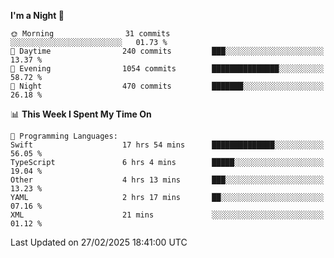 <!--START_SECTION:waka-->
**I'm a Night 🦉** 

```text
🌞 Morning                31 commits          ░░░░░░░░░░░░░░░░░░░░░░░░░   01.73 % 
🌆 Daytime                240 commits         ███░░░░░░░░░░░░░░░░░░░░░░   13.37 % 
🌃 Evening                1054 commits        ███████████████░░░░░░░░░░   58.72 % 
🌙 Night                  470 commits         ███████░░░░░░░░░░░░░░░░░░   26.18 % 
```


📊 **This Week I Spent My Time On** 

```text
💬 Programming Languages: 
Swift                    17 hrs 54 mins      ██████████████░░░░░░░░░░░   56.05 % 
TypeScript               6 hrs 4 mins        █████░░░░░░░░░░░░░░░░░░░░   19.04 % 
Other                    4 hrs 13 mins       ███░░░░░░░░░░░░░░░░░░░░░░   13.23 % 
YAML                     2 hrs 17 mins       ██░░░░░░░░░░░░░░░░░░░░░░░   07.16 % 
XML                      21 mins             ░░░░░░░░░░░░░░░░░░░░░░░░░   01.12 % 
```


 Last Updated on 27/02/2025 18:41:00 UTC
<!--END_SECTION:waka-->
